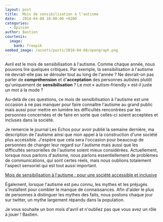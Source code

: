 ```yaml
---
layout: post
title:  Mois de sensibilisation à l'autisme
date:   2018-04-08 10:00:00 +0200
categories:
  - Opinion
author: Bastien
courtesis:
  image:
    bank: freepik
oembed_image: /assets/posts/2018-04-08/opengraph.png
---
```





Avril est le mois de sensibilisation à l'autisme. Comme chaque année, nous pouvons lire quelques critiques. Par exemple, la sensibilisation à l'autisme ne devrait-elle pas se dérouler tout au long de l'année&nbsp;? Ne devrait-on pas parler
de <strong>compréhension</strong> et d'<strong>acceptation</strong> des personnes autistes plutôt qu'uniquement de <strong>sensibilisation</strong>&nbsp;? Le mot «&nbsp;autism-friendly&nbsp;» est-il juste un mot à la mode&nbsp;?

<amp-img class="center" layout="responsive" width="500" height="500" src="https://raw.githubusercontent.com/autisme/twitter-campaign/master/monday-messages/38-autism-awareness-month/img.png" alt="Mois de sensibilisation à l'autisme"></amp-img>

Au-delà de ces questions, ce mois de sensibilisation à l'autisme est une occasion à ne pas manquer pour faire connaître l'autisme au grand public mais aussi pour mettre en lumière les difficultés rencontrées par les personnes concernées
et de faire en sorte que celles-ci soient acceptées et incluses dans la société.


Je remercie le journal Les Echos pour avoir publié la semaine dernière, ma description de l'autisme ainsi que mon appel à la construction d'une société plus accessible.
J'espère que cela sera l'occasion pour beaucoup de personnes de changer leur regard sur l'autisme mais aussi que les difficultés sensorielles de l'autisme soient mieux considérées. 
Actuellement, lorsque nous parlons d'autisme, nous parlons essentiellement de problèmes de communications, qui sont certes réels, mais nous oublions totalement l'aspect sensoriel qui est tout aussi important.



<a href="https://www.lesechos.fr/idees-debats/cercle/cercle-181167-mois-de-sensibilisation-a-lautisme-pour-une-societe-accessible-et-inclusive-2166656.php" class="big center"><amp-img class="center" width="574" height="134" src="{{ site.amp_img_cache_url }}/assets/posts/2018-04-08/card.png" alt="Mois de sensibilisation à l'autisme : pour une société accessible et inclusive"></amp-img><span class="subtitle">Mois de sensibilisation à l'autisme : pour une société accessible et inclusive</span></a>



Également, lorsque l'autisme est peu connu, les mythes et les préjugés s'installent pour combler le manque de connaissances.
Afin d'aider le plus de personnes à distinguer les mythes des faits, nous postons chaque jour sur twitter, un mythe largement répandu dans la population.

Je vous souhaite un bon mois d'avril et n'oubliez pas que vous avez un rôle à jouer&nbsp;!
Bastien.
